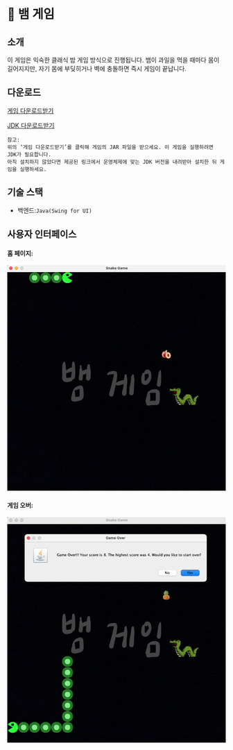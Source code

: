 :snake: 뱀 게임
===

소개
---
이 게임은 익숙한 클래식 밤 게임 방식으로 진행됩니다. 뱀이 과일을 먹을 때마다 몸이 길어지지만, 자기 몸에 부딪히거나 벽에 충돌하면 즉시 게임이 끝납니다.

다운로드
---
[게임 다운로드받기](https://drive.google.com/drive/folders/13U5MFBYBYRKDpuSPCnkBTPcvFVTklfVG?usp=sharing)

[JDK 다운로드받기](https://www.oracle.com/java/technologies/downloads/)

    참고:
    위의 ‘게임 다운로드받기’를 클릭해 게임의 JAR 파일을 받으세요. 이 게임을 실행하려면 JDK가 필요합니다. 
    아직 설치하지 않았다면 제공된 링크에서 운영체제에 맞는 JDK 버전을 내려받아 설치한 뒤 게임을 실행하세요.
    
기술 스택
---

* 백엔드:`Java(Swing for UI)`

사용자 인터페이스
---

    
#### 홈 페이지:
![](assets/main_screen.png)

#### 게임 오버:
![](assets/game_over.png)


